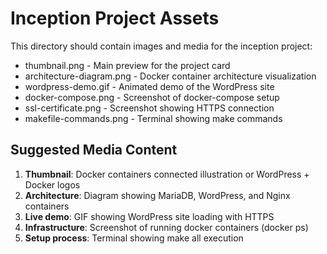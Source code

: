 # Inception Project Assets

This directory should contain images and media for the inception project:

- thumbnail.png - Main preview for the project card  
- architecture-diagram.png - Docker container architecture visualization
- wordpress-demo.gif - Animated demo of the WordPress site
- docker-compose.png - Screenshot of docker-compose setup
- ssl-certificate.png - Screenshot showing HTTPS connection
- makefile-commands.png - Terminal showing make commands

## Suggested Media Content

1. **Thumbnail**: Docker containers connected illustration or WordPress + Docker logos
2. **Architecture**: Diagram showing MariaDB, WordPress, and Nginx containers
3. **Live demo**: GIF showing WordPress site loading with HTTPS
4. **Infrastructure**: Screenshot of running docker containers (docker ps)
5. **Setup process**: Terminal showing make all execution
